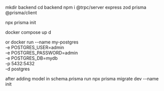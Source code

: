 mkdir backend 
cd backend 
 npm i @trpc/server express zod prisma @prisma/client

 npx prisma init

 docker compose up d

 or docker run --name my-postgres \
  -e POSTGRES_USER=admin \
  -e POSTGRES_PASSWORD=admin \
  -e POSTGRES_DB=mydb \
  -p 5432:5432 \
  -d postgres


after adding model in schema.prisma
run npx prisma migrate dev --name init
